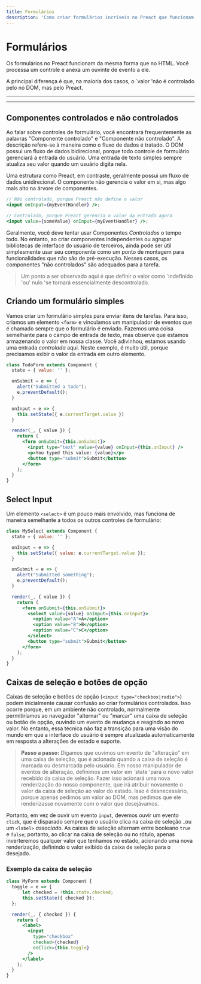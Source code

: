 ```yaml
---
title: Formulários
description: 'Como criar formulários incríveis no Preact que funcionam em qualquer lugar.'
---
```


# Formulários

Os formulários no Preact funcionam da mesma forma que no HTML. Você processa um controle e anexa um ouvinte de evento a ele.

A principal diferença é que, na maioria dos casos, o `valor 'não é controlado pelo nó DOM, mas pelo Preact.

---

<toc></toc>

---

## Componentes controlados e não controlados

Ao falar sobre controles de formulário, você encontrará frequentemente as palavras "Componente controlado" e "Componente não controlado". A descrição refere-se à maneira como o fluxo de dados é tratado. O DOM possui um fluxo de dados bidirecional, porque todo controle de formulário gerenciará a entrada do usuário. Uma entrada de texto simples sempre atualiza seu valor quando um usuário digita nela.

Uma estrutura como Preact, em contraste, geralmente possui um fluxo de dados unidirecional. O componente não gerencia o valor em si, mas algo mais alto na árvore de componentes.


```jsx
// Não controlado, porque Preact não define o valor
<input onInput={myEventHandler} />;

// Controlado, porque Preact gerencia o valor da entrada agora
<input value={someValue} onInput={myEventHandler} />;
```

Geralmente, você deve tentar usar Componentes _Controlados_ o tempo todo. No entanto, ao criar componentes independentes ou agrupar bibliotecas de interface do usuário de terceiros, ainda pode ser útil simplesmente usar seu componente como um ponto de montagem para funcionalidades que não são de pré-execução. Nesses casos, os componentes "não controlados" são adequados para a tarefa.

> Um ponto a ser observado aqui é que definir o valor como `indefinido 'ou' nulo 'se tornará essencialmente descontrolado.


## Criando um formulário simples

Vamos criar um formulário simples para enviar itens de tarefas. Para isso, criamos um elemento `<form>` e vinculamos um manipulador de eventos que é chamado sempre que o formulário é enviado. Fazemos uma coisa semelhante para o campo de entrada de texto, mas observe que estamos armazenando o valor em nossa classe. Você adivinhou, estamos usando uma entrada _controlada_ aqui. Neste exemplo, é muito útil, porque precisamos exibir o valor da entrada em outro elemento.

```jsx
class TodoForm extends Component {
  state = { value: '' };

  onSubmit = e => {
    alert("Submitted a todo");
    e.preventDefault();
  }

  onInput = e => {
    this.setState({ e.currentTarget.value })
  }

  render(_, { value }) {
    return (
      <form onSubmit={this.onSubmit}>
        <input type="text" value={value} onInput={this.onInput} />
        <p>You typed this value: {value}</p>
        <button type="submit">Submit</button>
      </form>
    );
  }
}
```

## Select Input

Um elemento `<select>` é um pouco mais envolvido, mas funciona de maneira semelhante a todos os outros controles de formulário:

```jsx
class MySelect extends Component {
  state = { value: '' };

  onInput = e => {
    this.setState({ value: e.currentTarget.value });
  }

  onSubmit = e => {
    alert("Submitted something");
    e.preventDefault();
  }

  render(_, { value }) {
    return (
      <form onSubmit={this.onSubmit}>
        <select value={value} onInput={this.onInput}>
          <option value="A">A</option>
          <option value="B">B</option>
          <option value="C">C</option>
        </select>
        <button type="submit">Submit</button>
      </form>
    );
  }
}
```

## Caixas de seleção e botões de opção

Caixas de seleção e botões de opção (`<input type="checkbox|radio">`) podem inicialmente causar confusão ao criar formulários controlados. Isso ocorre porque, em um ambiente não controlado, normalmente permitiríamos ao navegador "alternar" ou "marcar" uma caixa de seleção ou botão de opção, ouvindo um evento de mudança e reagindo ao novo valor. No entanto, essa técnica não faz a transição para uma visão do mundo em que a interface do usuário é sempre atualizada automaticamente em resposta a alterações de estado e suporte.

> **Passo a passo:** Digamos que ouvimos um evento de "alteração" em uma caixa de seleção, que é acionada quando a caixa de seleção é marcada ou desmarcada pelo usuário. Em nosso manipulador de eventos de alteração, definimos um valor em `state 'para o novo valor recebido da caixa de seleção. Fazer isso acionará uma nova renderização do nosso componente, que irá atribuir novamente o valor da caixa de seleção ao valor do estado. Isso é desnecessário, porque apenas pedimos um valor ao DOM, mas pedimos que ele renderizasse novamente com o valor que desejávamos.

Portanto, em vez de ouvir um evento `input`, devemos ouvir um evento `click`, que é disparado sempre que o usuário clica na caixa de seleção _ou um `<label>` _associado_. As caixas de seleção alternam entre booleano `true` e `false`; portanto, ao clicar na caixa de seleção ou no rótulo, apenas inverteremos qualquer valor que tenhamos no estado, acionando uma nova renderização, definindo o valor exibido da caixa de seleção para o desejado.

### Exemplo da caixa de seleção

```jsx
class MyForm extends Component {
  toggle = e => {
      let checked = !this.state.checked;
      this.setState({ checked });
  };

  render(_, { checked }) {
    return (
      <label>
        <input
          type="checkbox"
          checked={checked}
          onClick={this.toggle}
        />
      </label>
    );
  }
}
```

